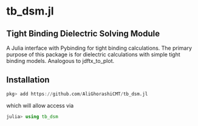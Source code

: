 # tb_dsm.jl

## Tight Binding Dielectric Solving Module


A Julia interface with Pybinding for tight binding calculations. The primary purpose of this package is for dielectric calculations with simple tight binding models. Analogous to jdftx_to_plot.

## Installation 
```julia
pkg> add https://github.com/AliGhorashiCMT/tb_dsm.jl
```
which will allow access via
```julia
julia> using tb_dsm
```
